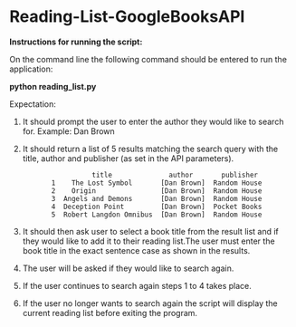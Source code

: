 # Reading-List-GoogleBooksAPI

**Instructions for running the script:**

On the command line the following command should be entered to run the application:

**python reading_list.py**


Expectation:
1) It should prompt the user to enter the author they would like to search for. Example: Dan Brown

2) It should return a list of 5 results matching the search query with the title, author and publisher (as set in the API parameters).

                        title              author       publisher
              1    The Lost Symbol       [Dan Brown]  Random House
              2    Origin                [Dan Brown]  Random House
              3  Angels and Demons       [Dan Brown]  Random House
              4  Deception Point         [Dan Brown]  Pocket Books
              5  Robert Langdon Omnibus  [Dan Brown]  Random House

3) It should then ask user to select a book title from the result list and if they would like to add it to their reading list.The user must enter the book title in the exact sentence case as shown in the results.

4) The user will be asked if they would like to search again.

5) If the user continues to search again steps 1 to 4 takes place.

6) If the user no longer wants to search again the script will display the current reading list before exiting the program.
